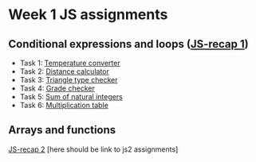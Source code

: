# Week 1 JS assignments

## Conditional expressions and loops ([JS-recap 1](https://users.metropolia.fi/~iraku/Ohjelmistotuotanto/web-assignments/week1/assignments/js/js-recap1/))

- Task 1: [Temperature converter](https://users.metropolia.fi/~iraku/Ohjelmistotuotanto/web-assignments/week1/assignments/js/js-recap1/task1/task1.html)
- Task 2: [Distance calculator](https://users.metropolia.fi/~iraku/Ohjelmistotuotanto/web-assignments/week1/assignments/js/js-recap1/task2/task2.html)
- Task 3: [Triangle type checker](https://users.metropolia.fi/~iraku/Ohjelmistotuotanto/web-assignments/week1/assignments/js/js-recap1/task3/task3.html)
- Task 4: [Grade checker](https://users.metropolia.fi/~iraku/Ohjelmistotuotanto/web-assignments/week1/assignments/js/js-recap1/task4/task4.html)
- Task 5: [Sum of natural integers](https://users.metropolia.fi/~iraku/Ohjelmistotuotanto/web-assignments/week1/assignments/js/js-recap1/task5/task5.html)
- Task 6: [Multiplication table](https://users.metropolia.fi/~iraku/Ohjelmistotuotanto/web-assignments/week1/assignments/js/js-recap1/task6/task6.html)

## Arrays and functions
[JS-recap 2]() [here should be link to js2 assignments]
